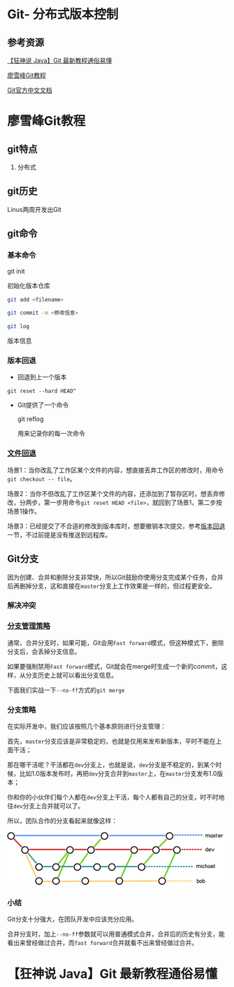 # Git- 分布式版本控制

## 参考资源

[【狂神说 Java】Git 最新教程通俗易懂](https://www.bilibili.com/video/BV1FE411P7B3?from=search&seid=5284427772569702087)

[廖雪峰Git教程](https://www.liaoxuefeng.com/wiki/896043488029600)

[Git官方中文文档](https://git-scm.com/book/zh/v2)

# 廖雪峰Git教程

## git特点

1.  分布式

## git历史

Linus两周开发出Git

## git命令

### 基本命令

git init

初始化版本仓库

```sh
git add <filename>
```

```sh
git commit -m <修改信息>
```

```sh
git log
```

版本信息

### 版本回退

- 回退到上一个版本

```shell
git reset --hard HEAD^
```

- Git提供了一个命令

  git reflog

  用来记录你的每一次命令

### [文件回退](https://www.liaoxuefeng.com/wiki/896043488029600/897889638509536)

场景1：当你改乱了工作区某个文件的内容，想直接丢弃工作区的修改时，用命令`git checkout -- file`。

场景2：当你不但改乱了工作区某个文件的内容，还添加到了暂存区时，想丢弃修改，分两步，第一步用命令`git reset HEAD <file>`，就回到了场景1，第二步按场景1操作。

场景3：已经提交了不合适的修改到版本库时，想要撤销本次提交，参考[版本回退](https://www.liaoxuefeng.com/wiki/896043488029600/897013573512192)一节，不过前提是没有推送到远程库。

## Git分支

因为创建、合并和删除分支非常快，所以Git鼓励你使用分支完成某个任务，合并后再删掉分支，这和直接在`master`分支上工作效果是一样的，但过程更安全。

### 解决冲突

### [分支管理策略](https://www.liaoxuefeng.com/wiki/896043488029600/900005860592480)

通常，合并分支时，如果可能，Git会用`Fast forward`模式，但这种模式下，删除分支后，会丢掉分支信息。

如果要强制禁用`Fast forward`模式，Git就会在merge时生成一个新的commit，这样，从分支历史上就可以看出分支信息。

下面我们实战一下`--no-ff`方式的`git merge` 



### 分支策略

在实际开发中，我们应该按照几个基本原则进行分支管理：

首先，`master`分支应该是非常稳定的，也就是仅用来发布新版本，平时不能在上面干活；

那在哪干活呢？干活都在`dev`分支上，也就是说，`dev`分支是不稳定的，到某个时候，比如1.0版本发布时，再把`dev`分支合并到`master`上，在`master`分支发布1.0版本；

你和你的小伙伴们每个人都在`dev`分支上干活，每个人都有自己的分支，时不时地往`dev`分支上合并就可以了。

所以，团队合作的分支看起来就像这样：

![](git.assets/0.png)

### 小结

Git分支十分强大，在团队开发中应该充分应用。

合并分支时，加上`--no-ff`参数就可以用普通模式合并，合并后的历史有分支，能看出来曾经做过合并，而`fast forward`合并就看不出来曾经做过合并。

# 【狂神说 Java】Git 最新教程通俗易懂

